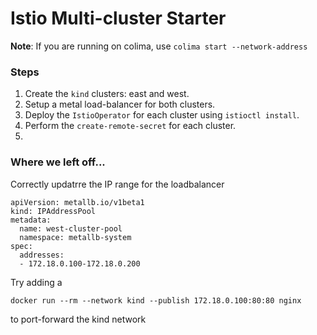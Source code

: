 # Istio Multi-cluster Starter

**Note**: If you are running on colima, use `colima start --network-address`

### Steps

1. Create the `kind` clusters: east and west.
2. Setup a metal load-balancer for both clusters.
3. Deploy the `IstioOperator` for each cluster using `istioctl install`.
4. Perform the `create-remote-secret` for each cluster.
5. 

### Where we left off...

Correctly updatrre the IP range for the loadbalancer

```
apiVersion: metallb.io/v1beta1
kind: IPAddressPool
metadata:
  name: west-cluster-pool
  namespace: metallb-system
spec:
  addresses:
  - 172.18.0.100-172.18.0.200

```

Try adding a 

```
docker run --rm --network kind --publish 172.18.0.100:80:80 nginx
```

to port-forward the kind network
